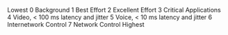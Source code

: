 Lowest
0  	Background
1 	Best Effort
2 	Excellent Effort
3 	Critical Applications
4 	Video, < 100 ms latency and jitter
5 	Voice, < 10 ms latency and jitter
6 	Internetwork Control
7  	Network Control
Highest
